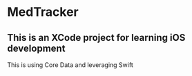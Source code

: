 # MedTracker

## This is an XCode project for learning iOS development

This is using Core Data and leveraging Swift
